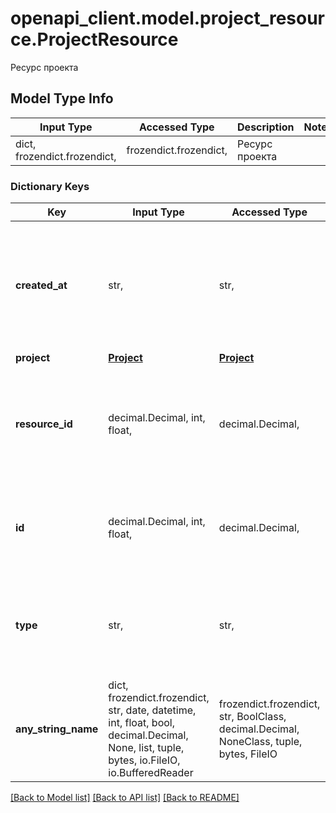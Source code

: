 # openapi_client.model.project_resource.ProjectResource

Ресурс проекта

## Model Type Info
Input Type | Accessed Type | Description | Notes
------------ | ------------- | ------------- | -------------
dict, frozendict.frozendict,  | frozendict.frozendict,  | Ресурс проекта | 

### Dictionary Keys
Key | Input Type | Accessed Type | Description | Notes
------------ | ------------- | ------------- | ------------- | -------------
**created_at** | str,  | str,  | Значение времени, указанное в комбинированном формате даты и времени ISO8601, которое представляет, когда был создан ресурс. | 
**project** | [**Project**](Project.md) | [**Project**](Project.md) |  | 
**resource_id** | decimal.Decimal, int, float,  | decimal.Decimal,  | Идентификатор ресурса проекта (сервера, хранилища, кластера, балансировщика, базы данных или выделенного сервера). | 
**id** | decimal.Decimal, int, float,  | decimal.Decimal,  | Уникальный идентификатор для каждого ресурса проекта. Автоматически генерируется при создании. | 
**type** | str,  | str,  | Тип ресурса проекта | must be one of ["server", "balancer", "database", "kubernetes", "storage", "dedicated", ] 
**any_string_name** | dict, frozendict.frozendict, str, date, datetime, int, float, bool, decimal.Decimal, None, list, tuple, bytes, io.FileIO, io.BufferedReader | frozendict.frozendict, str, BoolClass, decimal.Decimal, NoneClass, tuple, bytes, FileIO | any string name can be used but the value must be the correct type | [optional]

[[Back to Model list]](../../README.md#documentation-for-models) [[Back to API list]](../../README.md#documentation-for-api-endpoints) [[Back to README]](../../README.md)

